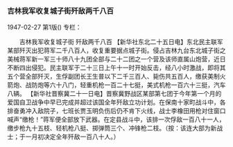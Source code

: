 ### 吉林我军收复城子街歼敌两千八百

1947-02-27
第1版()
专栏：

　　吉林我军收复城子街
    歼敌两千八百
    【新华社东北二十五日电】东北民主联军某部歼灭出犯蒋军二千八百人，收复重要据点城子街。侵占吉林九台东北城子街之美械蒋军新一军三十师八十九团全部与二十二团之一个营及该师直属山炮营，近日不断四出侵犯。民主联军于二十三日上午十一时开始反击，经八小时激战，即将其五个营全部歼灭，生俘副团长王生普以下二千三百人、毙伤共五百人，缴获美制火箭炮、战防炮等六十八门，轻重机枪一百二十七挺，美式机枪一百六十三挺，汽车八辆。
    【新华社晋察冀二十一日电】晋察冀野战区某部第七团于今年第一个月的爱国自卫战争中早已完成并超过该国全年歼敌立功计划。在保南十家町战斗中，各排奋勇冲入敌院子，七班长贾玉明负伤后仍不肯下火线，战士李橡田用枪对住窗口喊声“缴枪！”蒋军便全部放下武器。在定县战斗中，该排一次俘敌一百八十一人，缴步枪九十五枝、轻机枪八挺、掷弹筒三个、冲锋枪二枝。（按：该连大部为新战士；于一月初决定全年歼敌一百八十人。）
